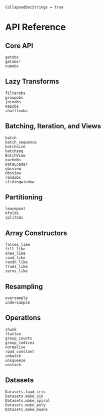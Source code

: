 ```@meta
CollapsedDocStrings = true
```

# API Reference


## Core API

```@docs
getobs
getobs!
numobs
```

## Lazy Transforms

```@docs
filterobs
groupobs
joinobs
mapobs
shuffleobs
```

## Batching, Iteration, and Views

```@docs
batch
batch_sequence
batchsize
batchseq
BatchView
eachobs
DataLoader
obsview
ObsView
randobs
slidingwindow
```

## Partitioning

```@docs
leavepout
kfolds
splitobs
```

## Array Constructors

```@docs
falses_like
fill_like
ones_like
rand_like
randn_like
trues_like
zeros_like
```

## Resampling

```@docs
oversample
undersample
```

## Operations

```@docs
chunk
flatten
group_counts
group_indices
normalise
rpad_constant
unbatch
unsqueeze
unstack
```

## Datasets

```@docs
Datasets.load_iris
Datasets.make_sin
Datasets.make_spiral
Datasets.make_poly
Datasets.make_moons
```
